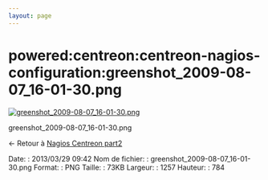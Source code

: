 ```yaml
---
layout: page
---
```


powered:centreon:centreon-nagios-configuration:greenshot\_2009-08-07\_16-01-30.png
==================================================================================

[![greenshot\_2009-08-07\_16-01-30.png](../../..//assets/media/powered/centreon/centreon-nagios-configuration/greenshot_2009-08-07_16-01-30.png@cache=&w=900&h=561 "greenshot_2009-08-07_16-01-30.png")](../../..//assets/media/powered/centreon/centreon-nagios-configuration/greenshot_2009-08-07_16-01-30.png@cache= "Afficher le fichier original")

greenshot\_2009-08-07\_16-01-30.png

← Retour à [Nagios Centreon
part2](../../../../centreon/nagios-centreon-part2.html "centreon:nagios-centreon-part2")

Date:
:   2013/03/29 09:42
Nom de fichier:
:   greenshot\_2009-08-07\_16-01-30.png
Format:
:   PNG
Taille:
:   73KB
Largeur:
:   1257
Hauteur:
:   784

